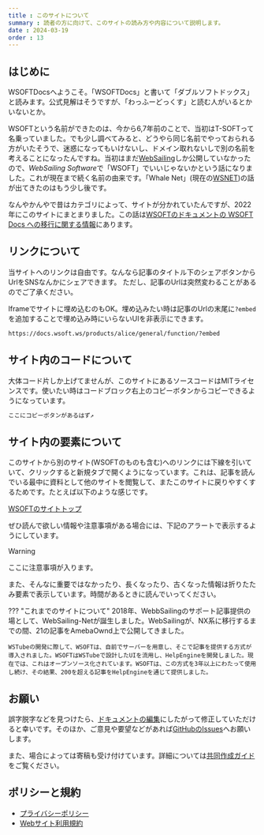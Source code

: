 ```yaml
---
title : このサイトについて
summary : 読者の方に向けて、このサイトの読み方や内容について説明します。
date : 2024-03-19
order : 13
---
```


## はじめに
WSOFTDocsへようこそ。「WSOFTDocs」と書いて「ダブルソフトドックス」と読みます。公式見解はそうですが、「わっふーどっくす」と読む人がいるとかいないとか。

WSOFTという名前ができたのは、今から6,7年前のことで、当初はT-SOFTって名乗っていました。でも少し調べてみると、どうやら同じ名前でやっておられる方がいたそうで、迷惑になってもいけないし、ドメイン取れないしで別の名前を考えることになったんですね。当初はまだ[WebSailing](../products/websailing/index.md)しか公開していなかったので、*WebSailing Software*で「WSOFT」でいいじゃないかという話になりました。これが現在まで続く名前の由来です。「Whale Net」(現在の[WSNET](../products/wsnet/index.md))の話が出てきたのはもう少し後です。

なんやかんやで昔はカテゴリによって、サイトが分かれていたんですが、2022年にこのサイトにまとまりました。この話は[WSOFTのドキュメントの WSOFT Docs への移行に関する情報](./migration-to-docs.md)にあります。

## リンクについて
当サイトへのリンクは自由です。なんなら記事のタイトル下の<i class="bi bi-share"></i>シェアボタンからUrlをSNSなんかにシェアできます。
ただし、記事のUrlは突然変わることがあるのでご了承ください。

Iframeでサイトに埋め込むのもOK。埋め込みたい時は記事のUrlの末尾に`?embed`を追加することで埋め込み時にいらないUIを非表示にできます。

```txt title="例"
https://docs.wsoft.ws/products/alice/general/function/?embed
```

## サイト内のコードについて
大体コード片しか上げてませんが、このサイトにあるソースコードはMITライセンスです。使いたい時はコードブロック右上のコピーボタンからコピーできるようになっています。

```txt title="練習用"
ここにコピーボタンがあるはず↗︎
```

## サイト内の要素について
このサイトから別のサイト(WSOFTのものも含む)へのリンクには下線を引いていて、クリックすると新規タブで開くようになっています。これは、記事を読んでいる最中に資料として他のサイトを閲覧して、またこのサイトに戻りやすくするためです。たとえば以下のような感じです。

[WSOFTのサイトトップ](https://wsoft.ws/)

ぜひ読んで欲しい情報や注意事項がある場合には、下記のアラートで表示するようにしています。

> [!WARNING]
> ここに注意事項が入ります。

また、そんなに重要ではなかったり、長くなったり、古くなった情報は折りたたみ要素で表示しています。時間があるときに読んでいってください。

??? "これまでのサイトについて"
    2018年、WebbSailingのサポート記事提供の場として、WebSailing-Netが誕生しました。WebSailingが、NX系に移行するまでの間、21の記事をAmebaOwnd上で公開してきました。

    WSTubeの開発に際して、WSOFTは、自前でサーバーを用意し、そこで記事を提供する方式が導入されました。WSOFTはWSTubeで設計したUIを流用し、HelpEngineを開発しました。現在では、これはオープンソース化されています。WSOFTは、この方式を3年以上にわたって使用し続け、その結果、200を超える記事をHelpEngineを通じて提供しました。

## お願い
誤字脱字などを見つけたら、[ドキュメントの編集](../contribute/edit-document.md)にしたがって修正していただけると幸いです。そのほか、ご意見や要望などがあれば[GitHubのIssues](https://github.com/WSOFT-Project/docs/issues)へお願いします。

また、場合によっては寄稿も受け付けています。詳細については[共同作成ガイド](../contribute/index.md)をご覧ください。

## ポリシーと規約

- [プライバシーポリシー](../legal/privacy-policy.md)
- [Webサイト利用規約](../legal/site-terms.md)
